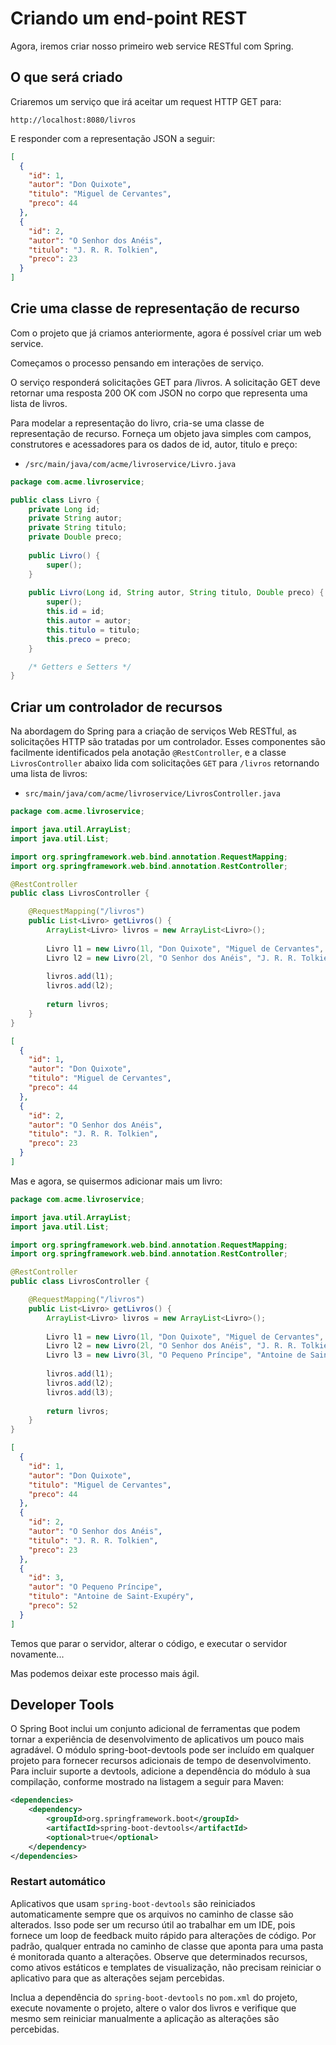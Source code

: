 # Criando um end-point REST

Agora, iremos criar nosso primeiro web service RESTful com Spring.

## O que será criado

Criaremos um serviço que irá aceitar um request HTTP GET para:

```
http://localhost:8080/livros
```

E responder com a representação JSON a seguir:

```json
[
  {
    "id": 1,
    "autor": "Don Quixote",
    "titulo": "Miguel de Cervantes",
    "preco": 44
  },
  {
    "id": 2,
    "autor": "O Senhor dos Anéis",
    "titulo": "J. R. R. Tolkien",
    "preco": 23
  }
]
```

## Crie uma classe de representação de recurso

Com o projeto que já criamos anteriormente, agora é possível criar um web service.

Começamos o processo pensando em interações de serviço.

O serviço responderá solicitações GET para /livros. A solicitação GET deve retornar uma resposta 200 OK com JSON no corpo que representa uma lista de livros.

Para modelar a representação do livro, cria-se uma classe de representação de recurso. Forneça um objeto java simples com campos, construtores e acessadores para os dados de id, autor, titulo e preço:

- ```/src/main/java/com/acme/livroservice/Livro.java```

```java
package com.acme.livroservice;

public class Livro {
	private Long id;
	private String autor;
	private String titulo;
	private Double preco;
	
	public Livro() {
		super();
	}
	
	public Livro(Long id, String autor, String titulo, Double preco) {
		super();
		this.id = id;
		this.autor = autor;
		this.titulo = titulo;
		this.preco = preco;
	}

	/* Getters e Setters */
}
```

## Criar um controlador de recursos

Na abordagem do Spring para a criação de serviços Web RESTful, as solicitações HTTP são tratadas por um controlador. Esses componentes são facilmente identificados pela anotação ```@RestController```, e a classe ```LivrosController``` abaixo lida com solicitações ```GET``` para ```/livros``` retornando uma lista de livros:

- ```src/main/java/com/acme/livroservice/LivrosController.java```

```java
package com.acme.livroservice;

import java.util.ArrayList;
import java.util.List;

import org.springframework.web.bind.annotation.RequestMapping;
import org.springframework.web.bind.annotation.RestController;

@RestController
public class LivrosController {

	@RequestMapping("/livros")
	public List<Livro> getLivros() {
		ArrayList<Livro> livros = new ArrayList<Livro>();
		
		Livro l1 = new Livro(1l, "Don Quixote", "Miguel de Cervantes", 144.0);
		Livro l2 = new Livro(2l, "O Senhor dos Anéis", "J. R. R. Tolkien", 123.0);
		
		livros.add(l1);
		livros.add(l2);
		
		return livros;
	}
}
```

```json
[
  {
    "id": 1,
    "autor": "Don Quixote",
    "titulo": "Miguel de Cervantes",
    "preco": 44
  },
  {
    "id": 2,
    "autor": "O Senhor dos Anéis",
    "titulo": "J. R. R. Tolkien",
    "preco": 23
  }
]
```

Mas e agora, se quisermos adicionar mais um livro:

```java
package com.acme.livroservice;

import java.util.ArrayList;
import java.util.List;

import org.springframework.web.bind.annotation.RequestMapping;
import org.springframework.web.bind.annotation.RestController;

@RestController
public class LivrosController {

	@RequestMapping("/livros")
	public List<Livro> getLivros() {
		ArrayList<Livro> livros = new ArrayList<Livro>();
		
		Livro l1 = new Livro(1l, "Don Quixote", "Miguel de Cervantes", 144.0);
		Livro l2 = new Livro(2l, "O Senhor dos Anéis", "J. R. R. Tolkien", 123.0);
		Livro l3 = new Livro(3l, "O Pequeno Príncipe", "Antoine de Saint-Exupéry", 152.0);
		
		livros.add(l1);
		livros.add(l2);
		livros.add(l3);
		
		return livros;
	}
}
```

```json
[
  {
    "id": 1,
    "autor": "Don Quixote",
    "titulo": "Miguel de Cervantes",
    "preco": 44
  },
  {
    "id": 2,
    "autor": "O Senhor dos Anéis",
    "titulo": "J. R. R. Tolkien",
    "preco": 23
  },
  {
    "id": 3,
    "autor": "O Pequeno Príncipe",
    "titulo": "Antoine de Saint-Exupéry",
    "preco": 52
  }
]
```

Temos que parar o servidor, alterar o código, e executar o servidor novamente...

Mas podemos deixar este processo mais ágil.

## Developer Tools

O Spring Boot inclui um conjunto adicional de ferramentas que podem tornar a experiência de desenvolvimento de aplicativos um pouco mais agradável. O módulo spring-boot-devtools pode ser incluído em qualquer projeto para fornecer recursos adicionais de tempo de desenvolvimento. Para incluir suporte a devtools, adicione a dependência do módulo à sua compilação, conforme mostrado na listagem a seguir para Maven:

```xml
<dependencies>
	<dependency>
		<groupId>org.springframework.boot</groupId>
		<artifactId>spring-boot-devtools</artifactId>
		<optional>true</optional>
	</dependency>
</dependencies>
```

### Restart automático

Aplicativos que usam ```spring-boot-devtools``` são reiniciados automaticamente sempre que os arquivos no caminho de classe são alterados. Isso pode ser um recurso útil ao trabalhar em um IDE, pois fornece um loop de feedback muito rápido para alterações de código. Por padrão, qualquer entrada no caminho de classe que aponta para uma pasta é monitorada quanto a alterações. Observe que determinados recursos, como ativos estáticos e templates de visualização, não precisam reiniciar o aplicativo para que as alterações sejam percebidas.

Inclua a dependência do ```spring-boot-devtools``` no ```pom.xml``` do projeto, execute novamente o projeto, altere o valor dos livros e verifique que mesmo sem reiniciar manualmente a aplicação as alterações são percebidas.
